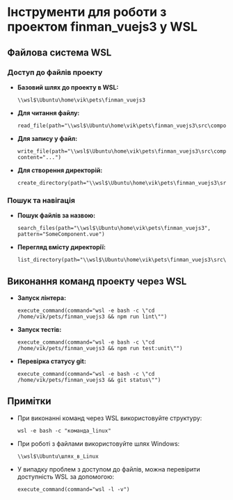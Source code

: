 # Інструменти для роботи з проектом finman_vuejs3 у WSL

## Файлова система WSL

### Доступ до файлів проекту
- **Базовий шлях до проекту в WSL:**
  ```
  \\wsl$\Ubuntu\home\vik\pets\finman_vuejs3
  ```

- **Для читання файлу:**
  ```
  read_file(path="\\wsl$\Ubuntu\home\vik\pets\finman_vuejs3\src\components\SomeComponent.vue")
  ```

- **Для запису у файл:**
  ```
  write_file(path="\\wsl$\Ubuntu\home\vik\pets\finman_vuejs3\src\components\SomeComponent.vue", content="...")
  ```

- **Для створення директорій:**
  ```
  create_directory(path="\\wsl$\Ubuntu\home\vik\pets\finman_vuejs3\src\components\NewFolder")
  ```

### Пошук та навігація

- **Пошук файлів за назвою:**
  ```
  search_files(path="\\wsl$\Ubuntu\home\vik\pets\finman_vuejs3", pattern="SomeComponent.vue")
  ```

- **Перегляд вмісту директорії:**
  ```
  list_directory(path="\\wsl$\Ubuntu\home\vik\pets\finman_vuejs3\src\components")
  ```

## Виконання команд проекту через WSL

- **Запуск лінтера:**
  ```
  execute_command(command="wsl -e bash -c \"cd /home/vik/pets/finman_vuejs3 && npm run lint\"")
  ```

- **Запуск тестів:**
  ```
  execute_command(command="wsl -e bash -c \"cd /home/vik/pets/finman_vuejs3 && npm run test:unit\"")
  ```

- **Перевірка статусу git:**
  ```
  execute_command(command="wsl -e bash -c \"cd /home/vik/pets/finman_vuejs3 && git status\"")
  ```

## Примітки

- При виконанні команд через WSL використовуйте структуру:
  ```
  wsl -e bash -c "команда_linux"
  ```

- При роботі з файлами використовуйте шлях Windows:
  ```
  \\wsl$\Ubuntu\шлях_в_Linux
  ```

- У випадку проблем з доступом до файлів, можна перевірити доступність WSL за допомогою:
  ```
  execute_command(command="wsl -l -v")
  ```